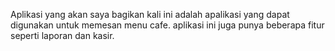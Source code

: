 Aplikasi yang akan saya bagikan kali ini adalah apalikasi yang dapat digunakan untuk memesan menu cafe.
aplikasi ini juga punya beberapa fitur seperti laporan dan kasir.
